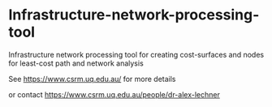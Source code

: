 # Infrastructure-network-processing-tool
Infrastructure network processing tool for creating cost-surfaces and nodes for least-cost path and network analysis

See https://www.csrm.uq.edu.au/ for more details

or contact https://www.csrm.uq.edu.au/people/dr-alex-lechner 
